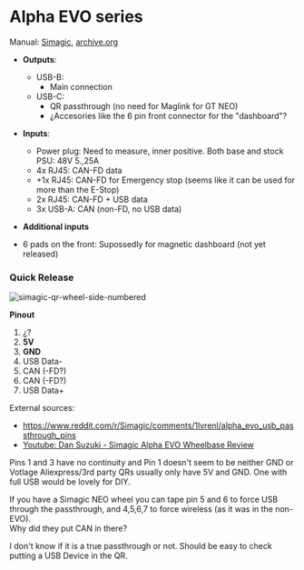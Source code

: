 # Alpha EVO series

Manual: [Simagic](https://cdn.shopify.com/s/files/1/0764/6756/8943/files/SIMAGIC_Alpha_EVO_UM_EN.pdf?v=1750675937), [archive.org](https://archive.org/details/simagic-alpha-evo-um-en)

- **Outputs**: 
  - USB-B: 
    - Main connection
  - USB-C: 
    - QR passthrough (no need for Maglink for GT NEO)
    - ¿Accesories like the 6 pin front connector for the "dashboard"?

- **Inputs**:
  - Power plug: Need to measure, inner positive. Both base and stock PSU: 48V 5.,25A   
  - 4x RJ45: CAN-FD data
  - +1x RJ45: CAN-FD for Emergency stop (seems like it can be used for more than the E-Stop)   
  - 2x RJ45: CAN-FD + USB data
  - 3x USB-A: CAN (non-FD, no USB data)
 
-  **Additional inputs**
  - 6 pads on the front: Supossedly for magnetic dashboard (not yet released)

### Quick Release  

![simagic-qr-wheel-side-numbered](https://github.com/user-attachments/assets/3c9d023e-fca3-45e4-aa1c-b6d2cb917db5)

**Pinout**

 1. ¿?
 2. **5V**
 3. **GND**
 4. USB Data-
 5. CAN (-FD?)
 6. CAN (-FD?)
 7. USB Data+

External sources:
- https://www.reddit.com/r/Simagic/comments/1lvrenl/alpha_evo_usb_passthrough_pins
- [Youtube: Dan Suzuki - Simagic Alpha EVO Wheelbase Review](https://youtu.be/pInQ37QII1g?si=CptPgroDBuGtOyhN&t=781)

Pins 1 and 3 have no continuity and Pin 1 doesn't seem to be neither GND or Votlage
Aliexpress/3rd party QRs usually only have 5V and GND. One with full USB would be lovely for DIY.    
  
If you have a Simagic NEO wheel you can tape pin 5 and 6 to force USB through the passthrough, and 4,5,6,7 to force wireless (as it was in the non-EVO).  
Why did they put CAN in there?  
  
I don't know if it is a true passthrough or not. Should be easy to check putting a USB Device in the QR.  
